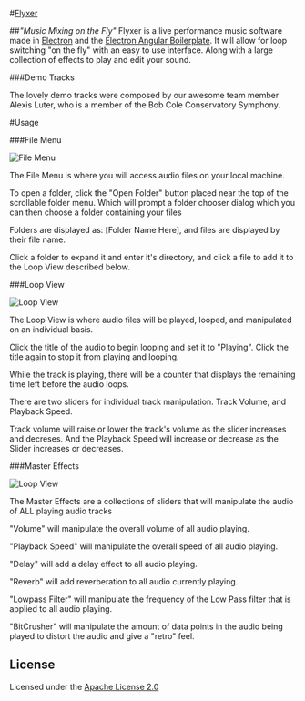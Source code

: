 #[Flyxer](http://flyxer.kondeo.com/#/)

##_"Music Mixing on the Fly"_
Flyxer is a live performance music software made in [Electron](http://electron.atom.io/) and the [Electron Angular Boilerplate](https://github.com/Stephn-R/electron-angular-boilerplate). It will allow for loop switching "on the fly" with an easy to use interface. Along with a large collection of effects to play and edit your sound.

###Demo Tracks

The lovely demo tracks were composed by our awesome team member Alexis Luter, who is a member of the Bob Cole Conservatory Symphony.

#Usage

###File Menu

![File Menu](http://flyxer.kondeo.com/images/tutorial-fileMenu.396f8b01.png)

The File Menu is where you will access audio files on your local machine.

To open a folder, click the "Open Folder" button placed near the top of
the scrollable folder menu. Which will prompt a folder chooser dialog
which you can then choose a folder containing your files

Folders are displayed as: [Folder Name Here], and files are displayed
by their file name.

Click a folder to expand it and enter it's directory, and click a file to
add it to the Loop View described below.

###Loop View

![Loop View](http://flyxer.kondeo.com/images/tutorial-loopView.01c73792.png)

The Loop View is where audio files will be played, looped, and manipulated
on an individual basis.

Click the title of the audio to begin looping and set it to "Playing". Click
the title again to stop it from playing and looping.

While the track is playing, there will be a counter that displays the remaining
time left before the audio loops.

There are two sliders for individual track manipulation. Track Volume, and Playback Speed.

Track volume will raise or lower the track's volume as the slider increases and decreses.
And the Playback Speed will increase or decrease as the Slider increases or decreases.

###Master Effects

![Loop View](http://flyxer.kondeo.com/images/tutorial-masterEffects.429698b3.png)

The Master Effects are a collections of sliders that will manipulate the audio
of ALL playing audio tracks

"Volume" will manipulate the overall volume of all audio playing.

"Playback Speed" will manipulate the overall speed of all audio playing.

"Delay" will add a delay effect to all audio playing.

"Reverb" will add reverberation to all audio currently playing.

"Lowpass Filter" will manipulate the frequency of the Low Pass filter that is applied to
all audio playing.

"BitCrusher" will manipulate the amount of data points in the audio being played
to distort the audio and give a "retro" feel.


## License

Licensed under the [Apache License 2.0](http://choosealicense.com/licenses/apache-2.0/)
